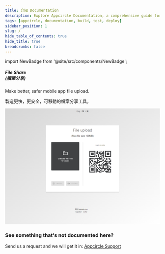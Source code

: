 ```yaml
---
title: 介紹 Documentation
description: Explore Appcircle Documentation, a comprehensive guide for building, testing, and deploying your mobile applications.
tags: [appcircle, documentation, build, test, deploy]
sidebar_position: 1
slug: /
hide_table_of_contents: true
hide_title: true
breadcrumbs: false
---
```


import NewBadge from '@site/src/components/NewBadge';

<div class="intro-visual">
  <div class="intro-text">
    <h5 class="intro-visual-header">File Share<br />(檔案分享)</h5>
    <p>Make better, safer mobile app file upload. </p>
    <p>製造更快，更安全，可移動的檔案分享工具。</p>
  </div>
  <div className="intro-image">
    <img src="./img/posts/home_screen.png" />
  </div>
</div>

### See something that's not documented here?

Send us a request and we will get it in: [Appcircle Support](https://appcircle.io/support/)
